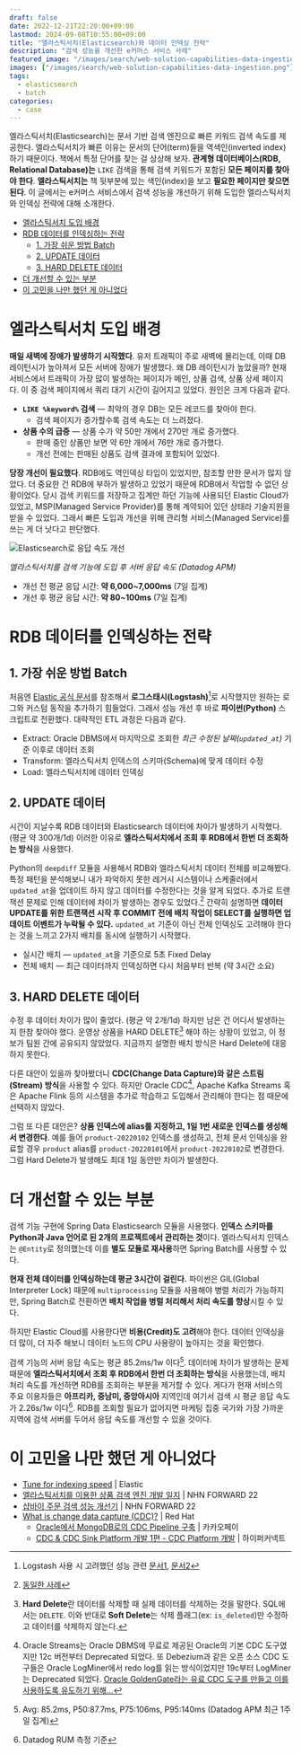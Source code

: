```yaml
---
draft: false
date: 2022-12-21T22:20:00+09:00
lastmod: 2024-09-08T10:55:00+09:00
title: "엘라스틱서치(Elasticsearch)와 데이터 인덱싱 전략"
description: "검색 성능을 개선한 e커머스 서비스 사례"
featured_image: "/images/search/web-solution-capabilities-data-ingestion.png"
images: ["/images/search/web-solution-capabilities-data-ingestion.png"]
tags:
  - elasticsearch
  - batch
categories:
  - case
---
```


엘라스틱서치(Elasticsearch)는 문서 기반 검색 엔진으로 빠른 키워드 검색 속도를 제공한다.
엘라스틱서치가 빠른 이유는 문서의 단어(term)들을 역색인(inverted index)하기 때문이다.
책에서 특정 단어를 찾는 걸 상상해 보자.
**관계형 데이터베이스(RDB, Relational Database)는** `LIKE` 검색을 통해 검색 키워드가 포함된 **모든 페이지를 찾아야 한다**.
**엘라스틱서치는** 책 뒷부분에 있는 색인(index)을 보고 **필요한 페이지만 찾으면 된다**.
이 글에서는 e커머스 서비스에서 검색 성능을 개선하기 위해 도입한 엘라스틱서치와 인덱싱 전략에 대해 소개한다.

- [엘라스틱서치 도입 배경](#엘라스틱서치-도입-배경)
- [RDB 데이터를 인덱싱하는 전략](#rdb-데이터를-인덱싱하는-전략)
  - [1. 가장 쉬운 방법 Batch](#1-가장-쉬운-방법-batch)
  - [2. UPDATE 데이터](#2-update-데이터)
  - [3. HARD DELETE 데이터](#3-hard-delete-데이터)
- [더 개선할 수 있는 부분](#더-개선할-수-있는-부분)
- [이 고민을 나만 했던 게 아니었다](#이-고민을-나만-했던-게-아니었다)

# 엘라스틱서치 도입 배경

**매일 새벽에 장애가 발생하기 시작했다**.
유저 트래픽이 주로 새벽에 몰리는데, 이때 DB 레이턴시가 높아져서 모든 서버에 장애가 발생했다.
왜 DB 레이턴시가 높았을까?
현재 서비스에서 트래픽이 가장 많이 발생하는 페이지가 메인, 상품 검색, 상품 상세 페이지다.
이 중 검색 페이지에서 쿼리 대기 시간이 길어지고 있었다.
원인은 크게 다음과 같다.

- **`LIKE %keyword%` 검색** — 최악의 경우 DB는 모든 레코드를 찾아야 한다.
  - 검색 페이지가 증가할수록 검색 속도는 더 느려졌다.
- **상품 수의 급증** — 상품 수가 약 50만 개에서 270만 개로 증가했다.
  - 판매 중인 상품만 보면 약 6만 개에서 76만 개로 증가했다.
  - 개선 전에는 판매된 상품도 검색 결과에 포함되어 있었다.

**당장 개선이 필요했다**.
RDB에도 역인덱싱 타입이 있었지만, 참조할 만한 문서가 많지 않았다.
더 중요한 건 RDB에 부하가 발생하고 있었기 때문에 RDB에서 작업할 수 없던 상황이었다.
당시 검색 키워드를 저장하고 집계만 하던 기능에 사용되던 Elastic Cloud가 있었고,
MSP(Managed Service Provider)를 통해 계약되어 있던 상태라 기술지원을 받을 수 있었다.
그래서 빠른 도입과 개선을 위해 관리형 서비스(Managed Service)를 쓰는 게 더 낫다고 판단했다.

![Elasticsearch로 응답 속도 개선](/images/search/improve-response-time.png)

*엘라스틱서치를 검색 기능에 도입 후 서버 응답 속도 (Datadog APM)*

- 개선 전 평균 응답 시간: **약 6,000~7,000ms** (7일 집계)
- 개선 후 평균 응답 시간: **약 80~100ms** (7일 집계)

# RDB 데이터를 인덱싱하는 전략

## 1. 가장 쉬운 방법 Batch

처음엔 [Elastic 공식 문서](https://www.elastic.co/kr/blog/how-to-keep-elasticsearch-synchronized-with-a-relational-database-using-logstash)를 참조해서
**로그스태시(Logstash)**[^1]로 시작했지만 원하는 로그와 커스텀 동작을 추가하기 힘들었다.
그래서 성능 개선 후 바로 **파이썬(Python)** 스크립트로 전환했다.
대략적인 ETL 과정은 다음과 같다.

- Extract: Oracle DBMS에서 마지막으로 조회한 *최근 수정된 날짜(`updated_at`)* 기준 이후로 데이터 조회
- Transform: 엘라스틱서치 인덱스의 스키마(Schema)에 맞게 데이터 수정
- Load: 엘라스틱서치에 데이터 인덱싱

## 2. UPDATE 데이터

시간이 지날수록 RDB 데이터와 Elasticsearch 데이터에 차이가 발생하기 시작했다. (평균 약 300개/1d)
이러한 이유로 **엘라스틱서치에서 조회 후 RDB에서 한번 더 조회하는 방식**을 사용했다.

Python의 `deepdiff` 모듈을 사용해서 RDB와 엘라스틱서치 데이터 전체를 비교해봤다.
특정 패턴을 분석해보니 내가 파악하지 못한 레거시 시스템이나 스케줄러에서 `updated_at`을 업데이트 하지 않고 데이터를 수정한다는 것을 알게 되었다.
추가로 트랜잭션 문제로 인해 데이터에 차이가 발생하는 경우도 있었다.[^2]
간략히 설명하면 **데이터 UPDATE를 위한 트랜잭션 시작 후 COMMIT 전에 배치 작업이 SELECT를 실행하면 업데이트 이벤트가 누락될 수 있다.**
`updated_at` 기준이 아닌 전체 인덱싱도 고려해야 한다는 것을 느끼고 2가지 배치를 동시에 실행하기 시작했다.

- 실시간 배치 — `updated_at`을 기준으로 5초 Fixed Delay
- 전체 배치 — 최근 데이터까지 인덱싱하면 다시 처음부터 반복 (약 3시간 소요)

## 3. HARD DELETE 데이터

수정 후 데이터 차이가 많이 줄었다. (평균 약 2개/1d)
하지만 남은 건 어디서 발생하는지 한참 찾아야 했다.
운영상 상품을 HARD DELETE[^3] 해야 하는 상황이 있었고, 이 정보가 팀원 간에 공유되지 않았었다.
지금까지 설명한 배치 방식은 Hard Delete에 대응하지 못한다.

다른 대안이 있을까 찾아봤더니 **CDC(Change Data Capture)와 같은 스트림(Stream) 방식**을 사용할 수 있다.
하지만 Oracle CDC[^4], Apache Kafka Streams 혹은 Apache Flink 등의 시스템을 추가로 학습하고 도입해서 관리해야 한다는 점 때문에 선택하지 않았다.

그럼 또 다른 대안은? **상품 인덱스에 alias를 지정하고, 1일 1번 새로운 인덱스를 생성해서 변경한다**.
예를 들어 `product-20220102` 인덱스를 생성하고,
전체 문서 인덱싱을 완료할 경우 `product` alias를 `product-20220101`에서 `product-20220102`로 변경한다.
그럼 Hard Delete가 발생해도 최대 1일 동안만 차이가 발생한다.

# 더 개선할 수 있는 부분

검색 기능 구현에 Spring Data Elasticsearch 모듈을 사용했다.
**인덱스 스키마를 Python과 Java 언어로 된 2개의 프로젝트에서 관리하는 것**이다.
엘라스틱서치 인덱스는 `@Entity`로 정의했는데 이를 **별도 모듈로 재사용**하면 Spring Batch를 사용할 수 있다.

**현재 전체 데이터를 인덱싱하는데 평균 3시간이 걸린다.**
파이썬은 GIL(Global Interpreter Lock) 때문에 `multiprocessing` 모듈을 사용해야 병렬 처리가 가능하지만,
Spring Batch로 전환하면 **배치 작업을 병럴 처리해서 처리 속도를 향상**시킬 수 있다.

하지만 Elastic Cloud를 사용한다면 **비용(Credit)도 고려**해야 한다.
데이터 인덱싱을 더 많이, 더 자주 해보니 데이터 노드의 CPU 사용량이 높아지는 것을 확인했다.

검색 기능의 서버 응답 속도는 평균 85.2ms/1w 이다[^5].
데이터에 차이가 발생하는 문제 때문에 **엘라스틱서치에서 조회 후 RDB에서 한번 더 조회하는 방식**을 사용했는데,
배치 처리 속도를 개선하면 RDB를 조회하는 부분을 제거할 수 있다.
게다가 현재 서비스의 주요 이용자들은 **아프리카, 중남미, 중앙아시아** 지역인데 여기서 검색 시 평균 응답 속도가 2.26s/1w 이다[^6].
RDB를 조회할 필요가 없어지면 마케팅 집중 국가와 가장 가까운 지역에 검색 서버를 두어서 응답 속도를 개선할 수 있을 것이다.

# 이 고민을 나만 했던 게 아니었다

- [Tune for indexing speed](https://www.elastic.co/guide/en/elasticsearch/reference/current/tune-for-indexing-speed.html) | Elastic
- [엘라스틱서치를 이용한 상품 검색 엔진 개발 일지](https://youtu.be/fBfUr_8Pq8A) | NHN FORWARD 22
- [샵바이 주문 검색 성능 개선기](https://youtu.be/1hpfNvcEbYQ) | NHN FORWARD 22
- [What is change data capture (CDC)?](https://www.redhat.com/topics/integration/what-is-change-data-capture) | Red Hat
  - [Oracle에서 MongoDB로의 CDC Pipeline 구축](https://tech.kakaopay.com/post/kakaopaysec-mongodb-cdc/) | 카카오페이
  - [CDC & CDC Sink Platform 개발 1편 - CDC Platform 개발](https://hyperconnect.github.io/2021/01/11/cdc-platform.html) | 하이퍼커넥트

[^1]: Logstash 사용 시 고려했던 성능 관련 [문서1](https://www.elastic.co/guide/en/logstash/7.17/performance-tuning.html),
[문서2](https://www.elastic.co/guide/en/logstash/7.17/resiliency.html)
[^2]: [동일한 사례](https://youtu.be/1hpfNvcEbYQ?t=862)
[^3]: **Hard Delete**란 데이터를 삭제할 때 실제 데이터를 삭제하는 것을 말한다. SQL에서는 `DELETE`.
이와 반대로 **Soft Delete**는 삭제 플래그(ex: `is_deleted`)만 수정하고 데이터를 삭제하지 않는다.
[^4]: Oracle Streams는 Oracle DBMS에 무료로 제공된 Oracle의 기본 CDC 도구였지만 12c 버전부터 Deprecated 되었다.
또 Debezium과 같은 오픈 소스 CDC 도구들은 Oracle LogMiner에서 redo log를 읽는 방식이었지만 19c부터 LogMiner는 Deprecated 되었다.
[Oracle GoldenGate라는 유료 CDC 도구를 만들고 이를 사용하도록 유도하기 위해...](https://bryteflow.com/oracle-cdc-change-data-capture-13-things-to-know/)
[^5]: Avg: 85.2ms, P50:87.7ms, P75:106ms, P95:140ms (Datadog APM 최근 1주일 집계)
[^6]: Datadog RUM 측정 기준
